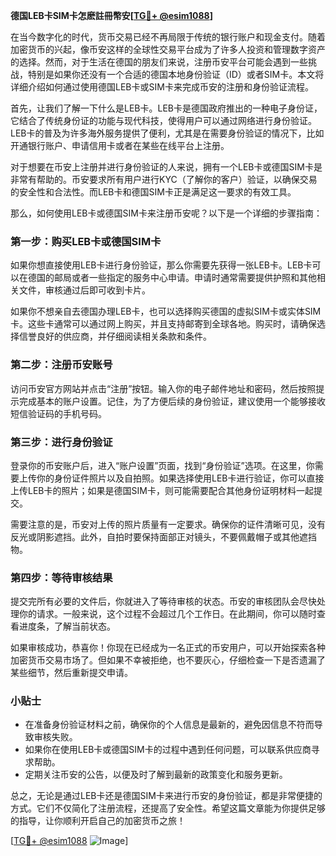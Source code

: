 **德国LEB卡SIM卡怎麽註冊幣安[[TG💪+ @esim1088](https://t.me/s/esim1088)]**

在当今数字化的时代，货币交易已经不再局限于传统的银行账户和现金支付。随着加密货币的兴起，像币安这样的全球性交易平台成为了许多人投资和管理数字资产的选择。然而，对于生活在德国的朋友们来说，注册币安平台可能会遇到一些挑战，特别是如果你还没有一个合适的德国本地身份验证（ID）或者SIM卡。本文将详细介绍如何通过使用德国LEB卡或SIM卡来完成币安的注册和身份验证流程。

首先，让我们了解一下什么是LEB卡。LEB卡是德国政府推出的一种电子身份证，它结合了传统身份证的功能与现代科技，使得用户可以通过网络进行身份验证。LEB卡的普及为许多海外服务提供了便利，尤其是在需要身份验证的情况下，比如开通银行账户、申请信用卡或者在某些在线平台上注册。

对于想要在币安上注册并进行身份验证的人来说，拥有一个LEB卡或德国SIM卡是非常有帮助的。币安要求所有用户进行KYC（了解你的客户）验证，以确保交易的安全性和合法性。而LEB卡和德国SIM卡正是满足这一要求的有效工具。

那么，如何使用LEB卡或德国SIM卡来注册币安呢？以下是一个详细的步骤指南：

### 第一步：购买LEB卡或德国SIM卡

如果你想直接使用LEB卡进行身份验证，那么你需要先获得一张LEB卡。LEB卡可以在德国的邮局或者一些指定的服务中心申请。申请时通常需要提供护照和其他相关文件，审核通过后即可收到卡片。

如果你不想亲自去德国办理LEB卡，也可以选择购买德国的虚拟SIM卡或实体SIM卡。这些卡通常可以通过网上购买，并且支持邮寄到全球各地。购买时，请确保选择信誉良好的供应商，并仔细阅读相关条款和条件。

### 第二步：注册币安账号

访问币安官方网站并点击“注册”按钮。输入你的电子邮件地址和密码，然后按照提示完成基本的账户设置。记住，为了方便后续的身份验证，建议使用一个能够接收短信验证码的手机号码。

### 第三步：进行身份验证

登录你的币安账户后，进入“账户设置”页面，找到“身份验证”选项。在这里，你需要上传你的身份证件照片以及自拍照。如果选择使用LEB卡进行验证，你可以直接上传LEB卡的照片；如果是德国SIM卡，则可能需要配合其他身份证明材料一起提交。

需要注意的是，币安对上传的照片质量有一定要求。确保你的证件清晰可见，没有反光或阴影遮挡。此外，自拍时要保持面部正对镜头，不要佩戴帽子或其他遮挡物。

### 第四步：等待审核结果

提交完所有必要的文件后，你就进入了等待审核的状态。币安的审核团队会尽快处理你的请求。一般来说，这个过程不会超过几个工作日。在此期间，你可以随时查看进度条，了解当前状态。

如果审核成功，恭喜你！你现在已经成为一名正式的币安用户，可以开始探索各种加密货币交易市场了。但如果不幸被拒绝，也不要灰心，仔细检查一下是否遗漏了某些细节，然后重新提交申请。

### 小贴士

- 在准备身份验证材料之前，确保你的个人信息是最新的，避免因信息不符而导致审核失败。
- 如果你在使用LEB卡或德国SIM卡的过程中遇到任何问题，可以联系供应商寻求帮助。
- 定期关注币安的公告，以便及时了解到最新的政策变化和服务更新。

总之，无论是通过LEB卡还是德国SIM卡来进行币安的身份验证，都是非常便捷的方式。它们不仅简化了注册流程，还提高了安全性。希望这篇文章能为你提供足够的指导，让你顺利开启自己的加密货币之旅！

[[TG💪+ @esim1088](https://t.me/s/esim1088) ![Image](https://i.postimg.cc/4NQfJmqS/Snipaste-2025-05-13-00-14-12.png)]